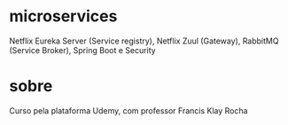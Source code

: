 # microservices
Netflix Eureka Server (Service registry), Netflix Zuul (Gateway), RabbitMQ (Service Broker), Spring Boot e Security

# sobre
Curso pela plataforma Udemy, com professor Francis Klay Rocha
